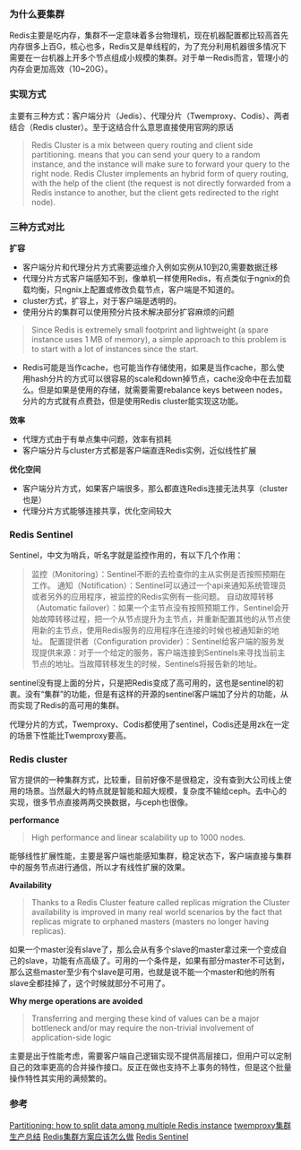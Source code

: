 
### 为什么要集群 ###
Redis主要是吃内存，集群不一定意味着多台物理机，现在机器配置都比较高首先内存很多上百G，核心也多，Redis又是单线程的，为了充分利用机器很多情况下需要在一台机器上开多个节点组成小规模的集群。对于单一Redis而言，管理小的内存会更加高效（10~20G）。

### 实现方式 ###
主要有三种方式：客户端分片（Jedis）、代理分片（Twemproxy、Codis）、两者结合（Redis cluster）。至于这结合什么意思直接使用官网的原话
> Redis Cluster is a mix between query routing and client side partitioning.
> means that you can send your query to a random instance, and the instance will make sure to forward your query to the right node. Redis Cluster implements an hybrid form of query routing, with the help of the client (the request is not directly forwarded from a Redis instance to another, but the client gets redirected to the right node).

### 三种方式对比 ###
**扩容**
- 客户端分片和代理分片方式需要运维介入例如实例从10到20,需要数据迁移
- 代理分片方式客户端感知不到，像单机一样使用Redis，有点类似于ngnix的负载均衡，只ngnix上配置或修改负载节点，客户端是不知道的。
- cluster方式，扩容上，对于客户端是透明的。
- 使用分片的集群可以使用预分片技术解决部分扩容麻烦的问题
> Since Redis is extremely small footprint and lightweight (a spare instance uses 1 MB of memory), a simple approach to this problem is to start with a lot of instances since the start. 
- Redis可能是当作cache，也可能当作存储使用，如果是当作cache，那么使用hash分片的方式可以很容易的scale和down掉节点，cache没命中在去加载么。但是如果是使用的存储，就需要需要rebalance keys between nodes，分片的方式就有点费劲，但是使用Redis cluster能实现这功能。

**效率**
- 代理方式由于有单点集中问题，效率有损耗
- 客户端分片与cluster方式都是客户端直连Redis实例，近似线性扩展

**优化空间**
- 客户端分片方式，如果客户端很多，那么都直连Redis连接无法共享（cluster也是）
- 代理分片方式能够连接共享，优化空间较大


### Redis Sentinel ###
Sentinel，中文为哨兵，听名字就是监控作用的，有以下几个作用：
> 监控（Monitoring）：Sentinel不断的去检查你的主从实例是否按照预期在工作。
> 通知（Notification）：Sentinel可以通过一个api来通知系统管理员或者另外的应用程序，被监控的Redis实例有一些问题。
> 自动故障转移（Automatic failover）：如果一个主节点没有按照预期工作，Sentinel会开始故障转移过程，把一个从节点提升为主节点，并重新配置其他的从节点使用新的主节点，使用Redis服务的应用程序在连接的时候也被通知新的地址。
> 配置提供者（Configuration provider）：Sentinel给客户端的服务发现提供来源：对于一个给定的服务，客户端连接到Sentinels来寻找当前主节点的地址。当故障转移发生的时候，Sentinels将报告新的地址。

sentinel没有提上面的分片，只是把Redis变成了高可用的，这也是sentinel的初衷。没有“集群”的功能，但是有这样的开源的sentinel客户端加了分片的功能，从而实现了Redis的高可用的集群。  

代理分片的方式，Twemproxy、Codis都使用了sentinel，Codis还是用zk在一定的场景下性能比Twemproxy要高。


### Redis cluster ###
官方提供的一种集群方式，比较重，目前好像不是很稳定，没有查到大公司线上使用的场景。当然最大的特点就是智能和超大规模，复杂度不输给ceph。去中心的实现，很多节点直接两两交换数据，与ceph也很像。

**performance**
> High performance and linear scalability up to 1000 nodes.

能够线性扩展性能，主要是客户端也能感知集群，稳定状态下，客户端直接与集群中的服务节点进行通信，所以才有线性扩展的效果。

**Availability**
> Thanks to a Redis Cluster feature called replicas migration the Cluster availability is improved in many real world scenarios by the fact that replicas migrate to orphaned masters (masters no longer having replicas). 

如果一个master没有slave了，那么会从有多个slave的master拿过来一个变成自己的slave，功能有点高级了。可用的一个条件是，如果有部分master不可达到，那么这些master至少有个slave是可用，也就是说不能一个master和他的所有slave全都挂掉了，这个时候就部分不可用了。

**Why merge operations are avoided**
> Transferring and merging these kind of values can be a major bottleneck and/or may require the non-trivial involvement of application-side logic

主要是出于性能考虑，需要客户端自己逻辑实现不提供高层接口，但用户可以定制自己的效率更高的合并操作接口。反正在做也支持不上事务的特性，但是这个批量操作特性其实用的满频繁的。



### 参考 ###
[Partitioning: how to split data among multiple Redis instance](https://redis.io/topics/partitioning)
[twemproxy集群生产总结](http://mdba.cn/2016/03/30/redis-twemproxy%E9%9B%86%E7%BE%A4%E7%94%9F%E4%BA%A7%E6%80%BB%E7%BB%93/)
[Redis集群方案应该怎么做](https://www.zhihu.com/question/21419897)
[Redis Sentinel](http://ifeve.com/redis-sentinel/)
[]()
[]()
[]()
[]()